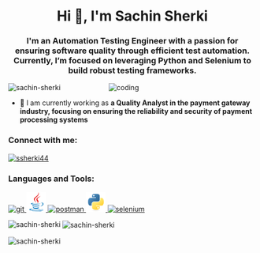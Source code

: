 
<h1 align="center">Hi 👋, I'm Sachin Sherki</h1>
<h3 align="center">I'm an Automation Testing Engineer with a passion for ensuring software quality through efficient test automation. Currently, I’m focused on leveraging Python and Selenium to build robust testing frameworks.</h3>

<image align="right" alt="coding" width="300" src="https://media1.tenor.com/m/2uyENRmiUt0AAAAC/coding.gif">

<p align="left"> <img src="https://komarev.com/ghpvc/?username=sachin-sherki&label=Profile%20views&color=0e75b6&style=flat" alt="sachin-sherki" /> </p>

- 🔭 I am currently working as **a Quality Analyst in the payment gateway industry, focusing on ensuring the reliability and security of payment processing systems**

<h3 align="left">Connect with me:</h3>
<p align="left">
<a href="https://linkedin.com/in/ssherki44" target="blank"><img align="center" src="https://raw.githubusercontent.com/rahuldkjain/github-profile-readme-generator/master/src/images/icons/Social/linked-in-alt.svg" alt="ssherki44" height="30" width="40" /></a>
</p>

<h3 align="left">Languages and Tools:</h3>
<p align="left"> <a href="https://git-scm.com/" target="_blank" rel="noreferrer"> <img src="https://www.vectorlogo.zone/logos/git-scm/git-scm-icon.svg" alt="git" width="40" height="40"/> </a> <a href="https://www.java.com" target="_blank" rel="noreferrer"> <img src="https://raw.githubusercontent.com/devicons/devicon/master/icons/java/java-original.svg" alt="java" width="40" height="40"/> </a> <a href="https://postman.com" target="_blank" rel="noreferrer"> <img src="https://www.vectorlogo.zone/logos/getpostman/getpostman-icon.svg" alt="postman" width="40" height="40"/> </a> <a href="https://www.python.org" target="_blank" rel="noreferrer"> <img src="https://raw.githubusercontent.com/devicons/devicon/master/icons/python/python-original.svg" alt="python" width="40" height="40"/> </a> <a href="https://www.selenium.dev" target="_blank" rel="noreferrer"> <img src="https://raw.githubusercontent.com/detain/svg-logos/780f25886640cef088af994181646db2f6b1a3f8/svg/selenium-logo.svg" alt="selenium" width="40" height="40"/> </a> </p>

<p><img align="left" src="https://github-readme-stats.vercel.app/api/top-langs?username=sachin-sherki&show_icons=true&locale=en&layout=compact" alt="sachin-sherki" /></p>

<p>&nbsp;<img align="center" src="https://github-readme-stats.vercel.app/api?username=sachin-sherki&show_icons=true&locale=en" alt="sachin-sherki" /></p>

<p><img align="center" src="https://github-readme-streak-stats.herokuapp.com/?user=sachin-sherki&" alt="sachin-sherki" /></p>

